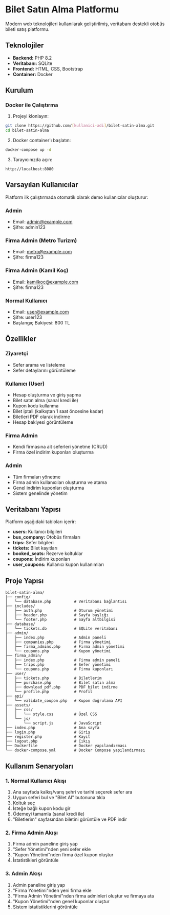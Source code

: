 # Bilet Satın Alma Platformu

Modern web teknolojileri kullanılarak geliştirilmiş, veritabanı destekli otobüs bileti satış platformu.

## Teknolojiler

- **Backend:** PHP 8.2
- **Veritabanı:** SQLite
- **Frontend:** HTML, CSS, Bootstrap
- **Container:** Docker

## Kurulum

### Docker ile Çalıştırma

1. Projeyi klonlayın:
```bash
git clone https://github.com/[kullanici-adi]/bilet-satin-alma.git
cd bilet-satin-alma
```

2. Docker container'ı başlatın:
```bash
docker-compose up -d
```

3. Tarayıcınızda açın:
```
http://localhost:8080
```

## Varsayılan Kullanıcılar

Platform ilk çalıştırmada otomatik olarak demo kullanıcılar oluşturur:

### Admin
- Email: admin@example.com
- Şifre: admin123

### Firma Admin (Metro Turizm)
- Email: metro@example.com
- Şifre: firma123

### Firma Admin (Kamil Koç)
- Email: kamilkoc@example.com
- Şifre: firma123

### Normal Kullanıcı
- Email: user@example.com
- Şifre: user123
- Başlangıç Bakiyesi: 800 TL

## Özellikler

### Ziyaretçi
- Sefer arama ve listeleme
- Sefer detaylarını görüntüleme

### Kullanıcı (User)
- Hesap oluşturma ve giriş yapma
- Bilet satın alma (sanal kredi ile)
- Kupon kodu kullanma
- Bilet iptali (kalkıştan 1 saat öncesine kadar)
- Biletleri PDF olarak indirme
- Hesap bakiyesi görüntüleme

### Firma Admin
- Kendi firmasına ait seferleri yönetme (CRUD)
- Firma özel indirim kuponları oluşturma

### Admin
- Tüm firmaları yönetme
- Firma admin kullanıcıları oluşturma ve atama
- Genel indirim kuponları oluşturma
- Sistem genelinde yönetim

## Veritabanı Yapısı

Platform aşağıdaki tabloları içerir:
- **users:** Kullanıcı bilgileri
- **bus_company:** Otobüs firmaları
- **trips:** Sefer bilgileri
- **tickets:** Bilet kayıtları
- **booked_seats:** Rezerve koltuklar
- **coupons:** İndirim kuponları
- **user_coupons:** Kullanıcı kupon kullanımları

## Proje Yapısı

```
bilet-satin-alma/
├── config/
│   └── database.php          # Veritabanı bağlantısı
├── includes/
│   ├── auth.php              # Oturum yönetimi
│   ├── header.php            # Sayfa başlığı
│   └── footer.php            # Sayfa altbilgisi
├── database/
│   └── tickets.db            # SQLite veritabanı
├── admin/
│   ├── index.php             # Admin paneli
│   ├── companies.php         # Firma yönetimi
│   ├── firma_admins.php      # Firma admin yönetimi
│   └── coupons.php           # Kupon yönetimi
├── firma_admin/
│   ├── index.php             # Firma admin paneli
│   ├── trips.php             # Sefer yönetimi
│   └── coupons.php           # Firma kuponları
├── user/
│   ├── tickets.php           # Biletlerim
│   ├── purchase.php          # Bilet satın alma
│   ├── download_pdf.php      # PDF bilet indirme
│   └── profile.php           # Profil
├── api/
│   └── validate_coupon.php   # Kupon doğrulama API
├── assets/
│   ├── css/
│   │   └── style.css         # Özel CSS
│   └── js/
│       └── script.js         # JavaScript
├── index.php                 # Ana sayfa
├── login.php                 # Giriş
├── register.php              # Kayıt
├── logout.php                # Çıkış
├── Dockerfile                # Docker yapılandırması
└── docker-compose.yml        # Docker Compose yapılandırması
```

## Kullanım Senaryoları

### 1. Normal Kullanıcı Akışı
1. Ana sayfada kalkış/varış şehri ve tarihi seçerek sefer ara
2. Uygun seferi bul ve "Bilet Al" butonuna tıkla
3. Koltuk seç
4. İsteğe bağlı kupon kodu gir
5. Ödemeyi tamamla (sanal kredi ile)
6. "Biletlerim" sayfasından biletini görüntüle ve PDF indir

### 2. Firma Admin Akışı
1. Firma admin paneline giriş yap
2. "Sefer Yönetimi"nden yeni sefer ekle
3. "Kupon Yönetimi"nden firma özel kupon oluştur
4. İstatistikleri görüntüle

### 3. Admin Akışı
1. Admin paneline giriş yap
2. "Firma Yönetimi"nden yeni firma ekle
3. "Firma Admin Yönetimi"nden firma adminleri oluştur ve firmaya ata
4. "Kupon Yönetimi"nden genel kuponlar oluştur
5. Sistem istatistiklerini görüntüle
